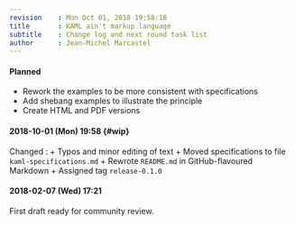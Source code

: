 ```yaml
---
revision    : Mon Oct 01, 2018 19:58:18
title       : KAML ain't markup language
subtitle    : Change log and next round task list
author      : Jean-Michel Marcastel
---
```


#### Planned

-   Rework the examples to be more consistent with specifications
-   Add shebang examples to illustrate the principle
-   Create HTML and PDF versions

#### 2018-10-01 (Mon) 19:58 {#wip}

Changed
:   +   Typos and minor editing of text
    +   Moved specifications to file `kaml-specifications.md`
    +   Rewrote `README.md` in GitHub-flavoured Markdown
    +   Assigned tag `release-0.1.0`

#### 2018-02-07 (Wed) 17:21

First draft ready for community review.

<!-- vim: set nu et tw=130 ts=8 sts=4 sw=4 ff=unix fo-=l fo+=tcroq2 fdm=marker fmr=@{,@} spell spelllang=en_gb :-->
